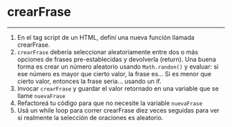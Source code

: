 
# crearFrase
___

1. En el tag script de un HTML, definí una nueva función llamada crearFrase.
2. ``crearFrase`` debería seleccionar aleatoriamente entre dos o más opciones de frases pre-establecidas y devolverla \(return\). Una buena forma es crear un número aleatorio usando ``Math.randon()`` y evaluar: si ese número es mayor que cierto valor, la frase es… Si es menor que cierto valor, entonces la frase seria… usando un if.
3. Invocar ``crearFrase`` y guardar el valor retornado en una variable que se llame ``nuevaFrase``
4. Refactoreá tu código para que no necesite la variable ``nuevaFrase``
5. Usá un while loop para correr crearFrase diez veces seguidas para ver si realmente la selección de oraciones es aleatorio.